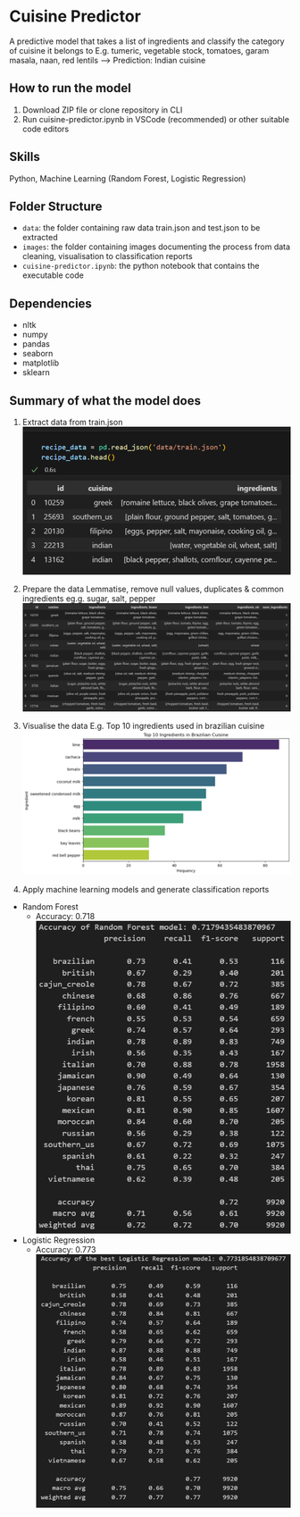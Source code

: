 # Cuisine Predictor
A predictive model that takes a list of ingredients and classify the category of cuisine it belongs to
E.g. tumeric, vegetable stock, tomatoes, garam masala, naan, red lentils --> Prediction: Indian cuisine

## How to run the model
1. Download ZIP file or clone repository in CLI
2. Run cuisine-predictor.ipynb in VSCode (recommended) or other suitable code editors

## Skills
Python, Machine Learning (Random Forest, Logistic Regression)

## Folder Structure
- `data`: the folder containing raw data train.json and test.json to be extracted
- `images`: the folder containing images documenting the process from data cleaning, visualisation to classification reports
- `cuisine-predictor.ipynb`: the python notebook that contains the executable code

## Dependencies
- nltk
- numpy
- pandas
- seaborn
- matplotlib
- sklearn

## Summary of what the model does
1. Extract data from train.json
![Snippet of dataset from train.json](./images/dataset_overview.png)

2. Prepare the data
Lemmatise, remove null values, duplicates & common ingredients eg.g. sugar, salt, pepper
![Cleaned data](./images/cleaned_data_final.png)

3. Visualise the data
E.g. Top 10 ingredients used in brazilian cuisine
![Top 10 ingredients used in brazilian cuisine](./images/cleaned_data_graph_brazilian.png)

4. Apply machine learning models and generate classification reports
- Random Forest
    - Accuracy: 0.718
![Random Forest classification report](./images/rf_report.png)
- Logistic Regression
    - Accuracy: 0.773
![Logistic Regression classifcation report](./images/logreg_report.png)




